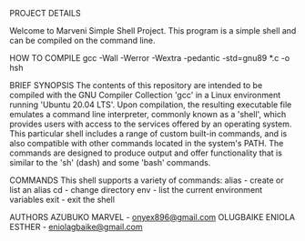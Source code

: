 PROJECT DETAILS

Welcome to Marveni Simple Shell Project. This program is a simple shell and can be compiled on the command line.

HOW TO COMPILE
gcc -Wall -Werror -Wextra -pedantic -std=gnu89 *.c -o hsh

BRIEF SYNOPSIS
The contents of this repository are intended to be compiled with the GNU Compiler Collection 'gcc' in a Linux environment running 'Ubuntu 20.04 LTS'. Upon compilation, the resulting executable file emulates a command line interpreter, commonly known as a 'shell', which provides users with access to the services offered by an operating system. This particular shell includes a range of custom built-in commands, and is also compatible with other commands located in the system's PATH. The commands are designed to produce output and offer functionality that is similar to the 'sh' (dash) and some 'bash' commands.

COMMANDS
This shell supports a variety of commands:
alias - create or list an alias
cd - change directory
env - list the current environment variables
exit - exit the shell


AUTHORS
AZUBUKO MARVEL  - onyex896@gmail.com
OLUGBAIKE ENIOLA ESTHER - eniolagbaike@gmail.com
